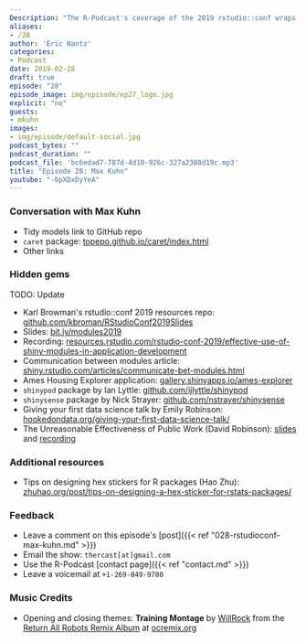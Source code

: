 ```yaml
---
Description: "The R-Podcast's coverage of the 2019 rstudio::conf wraps up in this episode, featuring a comprehensive conversation with RStudio software engineer Max Kuhn!  We discuss his vision for the `tidymodels` ecosystem of modeling packages, lessons learned from continued development of the `caret` package, and candida advice for how the life sciences industry can utilize R effectively in new workflows.  Plus I share hidden gems from the excellent array of conference talks. Thank you so much for listening and hope you enjoy this episode!" 
aliases:
- /28
author: 'Eric Nantz'
categories:
- Podcast
date: 2019-02-28
draft: true
episode: "28"
episode_image: img/episode/ep27_logo.jpg
explicit: "no"
guests:
- mkuhn
images:
- img/episode/default-social.jpg
podcast_bytes: ""
podcast_duration: ""
podcast_file: 'bc6edad7-787d-4d10-926c-327a2388d19c.mp3'
title: "Episode 28: Max Kuhn"
youtube: "-0pXDxDyYeA"
---
```


### Conversation with Max Kuhn

* Tidy models link to GitHub repo
* `caret` package: [topepo.github.io/caret/index.html](http://topepo.github.io/caret/index.html)
* Other links

### Hidden gems

TODO: Update

* Karl Browman's rstudio::conf 2019 resources repo: [github.com/kbroman/RStudioConf2019Slides](https://github.com/kbroman/RStudioConf2019Slides)
* Slides: [bit.ly/modules2019](https://bit.ly/modules2019)
* Recording: [resources.rstudio.com/rstudio-conf-2019/effective-use-of-shiny-modules-in-application-development](https://resources.rstudio.com/rstudio-conf-2019/effective-use-of-shiny-modules-in-application-development)
* Communication between modules article: [shiny.rstudio.com/articles/communicate-bet-modules.html](http://shiny.rstudio.com/articles/communicate-bet-modules.html)
* Ames Housing Explorer application: [gallery.shinyapps.io/ames-explorer](https://gallery.shinyapps.io/ames-explorer)
* `shinypod` package by Ian Lyttle: [github.com/ijlyttle/shinypod](https://github.com/ijlyttle/shinypod)
* `shinysense` package by Nick Strayer:  [github.com/nstrayer/shinysense](https://github.com/nstrayer/shinysense)
* Giving your first data science talk by Emily Robinson: [hookedondata.org/giving-your-first-data-science-talk/](https://hookedondata.org/giving-your-first-data-science-talk/)
* The Unreasonable Effectiveness of Public Work (David Robinson): [slides](https://www.dropbox.com/s/jk7216yr30ztpdp/DavidRobinson-RStudio-2019-old.pdf?dl=0) and [recording](https://resources.rstudio.com/rstudio-conf-2019/the-unreasonable-effectiveness-of-public-work)

### Additional resources

* Tips on designing hex stickers for R packages (Hao Zhu): [zhuhao.org/post/tips-on-designing-a-hex-sticker-for-rstats-packages/](https://zhuhao.org/post/tips-on-designing-a-hex-sticker-for-rstats-packages/)

### Feedback

- Leave a comment on this episode's [post]({{< ref "028-rstudioconf-max-kuhn.md" >}})
- Email the show: `thercast[at]gmail.com`
- Use the R-Podcast [contact page]({{< ref "contact.md" >}})
- Leave a voicemail at `+1-269-849-9780`

### Music Credits

- Opening and closing themes: __Training Montage__ by [WillRock](http://ocremix.org/artist/5043/willrock)  from the [Return All Robots Remix Album](http://ocremix.org/events/returnallrobots/) at [ocremix.org](http://ocremix.org/)
